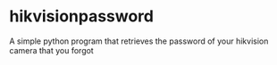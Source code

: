 # hikvisionpassword
A simple python program that retrieves the password of your hikvision camera that you forgot
